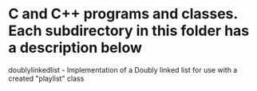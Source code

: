 # C and C++ programs and classes. Each subdirectory in this folder has a description below

doublylinkedlist - Implementation of a Doubly linked list for use with a created "playlist" class

